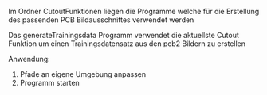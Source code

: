 Im Ordner CutoutFunktionen liegen die Programme welche für die Erstellung des passenden PCB Bildausschnittes verwendet werden

Das generateTrainingsdata Programm verwendet die aktuellste Cutout Funktion um einen Trainingsdatensatz aus den pcb2 Bildern zu erstellen

Anwendung:
1. Pfade an eigene Umgebung anpassen
2. Programm starten